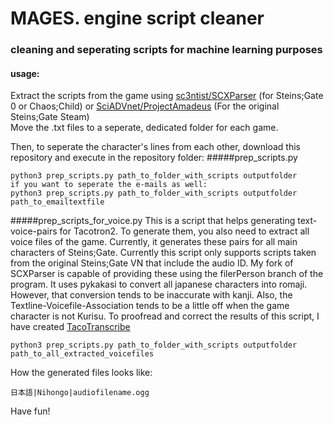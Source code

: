 # MAGES. engine script cleaner  
### cleaning and seperating scripts for machine learning purposes

#### usage:
Extract the scripts from the game using [sc3ntist/SCXParser](https://github.com/KaitoCross/sc3ntist) (for Steins;Gate 0 or Chaos;Child) or [SciADVnet/ProjectAmadeus](https://github.com/CommitteeOfZero/SciAdv.Net) (For the original Steins;Gate Steam)  
Move the .txt files to a seperate, dedicated folder for each game.  

Then, to seperate the character's lines from each other, download this repository and execute in the repository folder:
#####prep_scripts.py
```use
python3 prep_scripts.py path_to_folder_with_scripts outputfolder
if you want to seperate the e-mails as well:
python3 prep_scripts.py path_to_folder_with_scripts outputfolder path_to_emailtextfile
```

#####prep_scripts_for_voice.py
This is a script that helps generating text-voice-pairs for Tacotron2. To generate them, you also need to extract all voice files of the game. Currently, it generates these pairs for all main characters of Steins;Gate.
Currently this script only supports scripts taken from the original Steins;Gate VN that include the audio ID. My fork of SCXParser is capable of providing these using the filerPerson branch of the program.
It uses pykakasi to convert all japanese characters into romaji. However, that conversion tends to be inaccurate with kanji. Also, the Textline-Voicefile-Association tends to be a little off when the game character is not Kurisu. To proofread and correct the results of this script, I have created [TacoTranscribe](https://github.com/KaitoCross/TacoTranscribe)
```use
python3 prep_scripts.py path_to_folder_with_scripts outputfolder path_to_all_extracted_voicefiles
```
How the generated files looks like:
```
日本語|Nihongo|audiofilename.ogg
```

Have fun!

